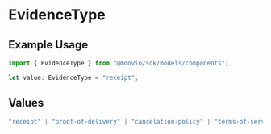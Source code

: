 # EvidenceType

## Example Usage

```typescript
import { EvidenceType } from "@moovio/sdk/models/components";

let value: EvidenceType = "receipt";
```

## Values

```typescript
"receipt" | "proof-of-delivery" | "cancelation-policy" | "terms-of-service" | "customer-communication" | "generic-evidence" | "cover-letter" | "other"
```